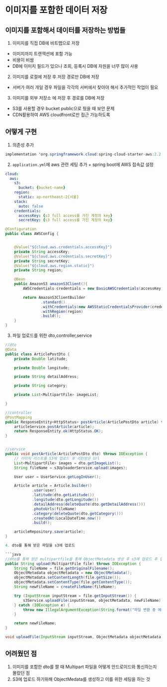# 이미지를 포함한 데이터 저장

## 이미지를 포함해서 데이터를 저장하는 방법들

1. 이미지를 직접 DB에 비트맵으로 저장

- 이미지까지 트랜잭션에 포함 가능
- 비용이 비쌈
- DB에 이미지 필드가 있으나 조회, 등록시 DB에 자원을 너무 많이 사용

2. 이미지를 로컬에 저장 후 저장 경로만 DB에 저장

- 서버가 여러 개일 경우 파일을 각각의 서버에서 찾아야 해서 추가적인 작업이 필요

3. 이미지를 외부 저장소 에 저장 후 경로를 DB에 저장

- S3를 사용할 경우 bucket public으로 뒀을 때 보안 문제
- CDN활용하여 AWS cloudfront로만 접근 가능하도록

## 어떻게 구현

1. 의존성 추가

```java
implementation 'org.springframework.cloud:spring-cloud-starter-aws:2.2.6.RELEASE'
```

2. `application.yml`에 aws 관련 세팅 추가 + spring boot에 AWS 접속값 설정
```yml
cloud:
  aws:
    s3:
      bucket: {bucket-name}
    region:
      static: ap-northeast-2{서울}
    stack:
      auto: false
    credentials:
      accessKey: {s3 full access를 가진 계정의 key}
      secretKey: {s3 full access를 가진 계정의 key}
```

```java
@Configuration
public class AWSConfig {


    @Value("${cloud.aws.credentials.accessKey}")
    private String accessKey;
    @Value("${cloud.aws.credentials.secretKey}")
    private String secretKey;
    @Value("${cloud.aws.region.static}")
    private String region;

    @Bean
    public AmazonS3 amazonS3Client(){
        AWSCredentials credentials = new BasicAWSCredentials(accessKey, secretKey);

        return AmazonS3ClientBuilder
                .standard()
                .withCredentials(new AWSStaticCredentialsProvider(credentials))
                .withRegion(region)
                .build();
    }
}
```

3. 파일 업로드를 위한 dto,controller,service

```java
//dto
@Data
public class ArticlePostDto {
    private Double latitude;

    private Double longitude;

    private String detailAddress;

    private String category;

    private List<MultipartFile> imageList;

}

//controller
@PostMapping
public ResponseEntity<HttpStatus> postArticle(ArticlePostDto article) throws IOException {
    articleService.postArticle(article);
    return ResponseEntity.ok(HttpStatus.OK);
}


//service
public void postArticle(ArticlePostDto dto) throws IOException {
    // 이미지 리스트를 S3에 업로드 후 리턴받은 Url
    List<MultipartFile> images = dto.getImageList();
    String fileName = s3UploaderService.upload(images);

    User user = UserService.getLogInUser();

    Article article = Article.builder()
            .user(user)
            .latitude(dto.getLatitude())
            .longitude(dto.getLongitude())
            .detailAddress(deleteQuote(dto.getDetailAddress()))
            .photoUrls(fileName)
            .category(deleteQuote(dto.getCategory()))
            .createdAt(LocalDateTime.now())
            .build();

    articleRepository.save(article);
}

4. dto를 통해 받은 파일을 s3에 업로드

```java
//dto를 통해 받은 multipartfile을 통해 ObjectMetadata 생성 후 s3에 업로드 후 업로드한 filename을 return
public String upload(MultipartFile file) throws IOException {
    String fileName = file.getOriginalFilename();
    ObjectMetadata objectMetadata = new ObjectMetadata();
    objectMetadata.setContentLength(file.getSize());
    objectMetadata.setContentType(file.getContentType());
    String newFileName = createFileName(fileName);

    try (InputStream inputStream = file.getInputStream()) {
        s3Service.uploadFile(inputStream, objectMetadata, newFileName);
    } catch (IOException e) {
        throw new IllegalArgumentException(String.format("파일 변환 중 에러가 발생 했습니다 (%s).", file.getOriginalFilename()));
    }

    return newFileName;
}

void uploadFile(InputStream inputStream, ObjectMetadata objectMetadata, String fileName);
```

## 어려웠던 점

1. 이미지를 포함한 dto를 짤 때 Multipart 파일을 어떻게 안드로이드와 통신하는지 몰랐던 점
2. S3에 업로드 하기위해 ObjectMedata를 생성하고 이를 위한 세팅을 하는 것 
